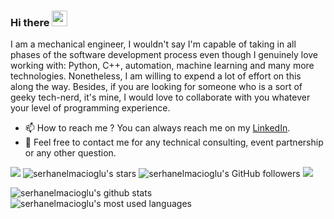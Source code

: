 ### Hi there <img src="https://media.giphy.com/media/hvRJCLFzcasrR4ia7z/giphy.gif" width="25px">
I am a mechanical engineer, I wouldn't say I'm capable of taking in all phases of the software development process even though I genuinely love working with: Python, C++, automation, machine learning and many more technologies. Nonetheless, I am willing to expend a lot of effort on this along the way. Besides, if you are looking for someone who is a sort of geeky tech-nerd, it's mine, I would love to collaborate with you whatever your level of programming experience.

- 📫 How to reach me ? You can always reach me on my [LinkedIn](https://www.linkedin.com/in/serhanbaranelmacioglu/).
- 💬 Feel free to contact me for any technical consulting, event partnership or any other question.

[![](https://img.shields.io/badge/linkedin-%230077B5.svg?&style=for-the-badge&logo=linkedin&logoColor=white)](https://www.linkedin.com/in/serhanbaranelmacioglu)
![serhanelmacioglu's stars](https://img.shields.io/github/stars/serhanelmacioglu?style=social)
![serhanelmacioglu's GitHub followers](https://img.shields.io/github/followers/serhanelmacioglu?style=social)
<a href="https://github.com/serhanelmacioglu/github-profile-views-counter">
    <img src="https://komarev.com/ghpvc/?username=serhanelmacioglu">
</a>

![serhanelmacioglu's github stats](https://github-readme-stats.vercel.app/api?username=serhanelmacioglu)
![serhanelmacioglu's most used languages](https://github-readme-stats.vercel.app/api/top-langs/?username=serhanelmacioglu&layout=compact&hide=html)
